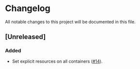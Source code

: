 # Changelog

All notable changes to this project will be documented in this file.

## [Unreleased]

### Added

- Set explicit resources on all containers ([#14]).

[#14]: https://github.com/stackabletech/hello-world-operator/pull/14

